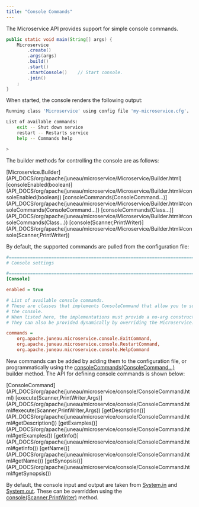 ```yaml
---
title: "Console Commands"
---
```


The Microservice API provides support for simple console commands.

```java
public static void main(String[] args) {
    Microservice
        .create()
        .args(args)
        .build()
        .start()
        .startConsole()    // Start console.
        .join()
    ;
}
```

When started, the console renders the following output:

```bash
Running class 'Microservice' using config file 'my-microservice.cfg'.

List of available commands:
    exit -- Shut down service
    restart -- Restarts service
    help -- Commands help

>
```

The builder methods for controlling the console are as follows:

<tree>
<node-0><java-class>[Microservice.Builder](API_DOCS/org/apache/juneau/microservice/Microservice/Builder.html)</java-class></node-0>
<node-1><java-method>[consoleEnabled(boolean)](API_DOCS/org/apache/juneau/microservice/Microservice/Builder.html#consoleEnabled(boolean))</java-method></node-1>
<node-1><java-method>[consoleCommands(ConsoleCommand...)](API_DOCS/org/apache/juneau/microservice/Microservice/Builder.html#consoleCommands(ConsoleCommand...))</java-method></node-1>
<node-1><java-method>[consoleCommands(Class...)](API_DOCS/org/apache/juneau/microservice/Microservice/Builder.html#consoleCommands(Class...))</java-method></node-1>
<node-1><java-method>[console(Scanner,PrintWriter)](API_DOCS/org/apache/juneau/microservice/Microservice/Builder.html#console(Scanner,PrintWriter))</java-method></node-1>
</tree>

By default, the supported commands are pulled from the configuration file:

```ini
#=======================================================================================================================
# Console settings

#=======================================================================================================================
[Console]

enabled = true

# List of available console commands.
# These are classes that implements ConsoleCommand that allow you to submit commands to the microservice via
# the console.
# When listed here, the implementations must provide a no-arg constructor.
# They can also be provided dynamically by overriding the Microservice.createConsoleCommands() method.

commands =
    org.apache.juneau.microservice.console.ExitCommand,
    org.apache.juneau.microservice.console.RestartCommand,
    org.apache.juneau.microservice.console.HelpCommand
```

New commands can be added by adding them to the configuration file, or programmatically using the [consoleCommands(ConsoleCommand...)](API_DOCS/org/apache/juneau/microservice/Microservice/Builder.html#consoleCommands(ConsoleCommand...)) builder method.
The API for defining console commands is shown below:

<tree>
<node-0><java-class>[ConsoleCommand](API_DOCS/org/apache/juneau/microservice/console/ConsoleCommand.html)</java-class></node-0>
<node-1><java-method>[execute(Scanner,PrintWriter,Args)](API_DOCS/org/apache/juneau/microservice/console/ConsoleCommand.html#execute(Scanner,PrintWriter,Args))</java-method></node-1>
<node-1><java-method>[getDescription()](API_DOCS/org/apache/juneau/microservice/console/ConsoleCommand.html#getDescription())</java-method></node-1>
<node-1><java-method>[getExamples()](API_DOCS/org/apache/juneau/microservice/console/ConsoleCommand.html#getExamples())</java-method></node-1>
<node-1><java-method>[getInfo()](API_DOCS/org/apache/juneau/microservice/console/ConsoleCommand.html#getInfo())</java-method></node-1>
<node-1><java-method>[getName()](API_DOCS/org/apache/juneau/microservice/console/ConsoleCommand.html#getName())</java-method></node-1>
<node-1><java-method>[getSynopsis()](API_DOCS/org/apache/juneau/microservice/console/ConsoleCommand.html#getSynopsis())</java-method></node-1>
</tree>

By default, the console input and output are taken from [System.in](API_DOCS/java/lang/System.html#in) and [System.out](API_DOCS/java/lang/System.html#out).
These can be overridden using the [console(Scanner,PrintWriter)](API_DOCS/org/apache/juneau/microservice/Microservice/Builder.html#console(Scanner,PrintWriter)) method.
